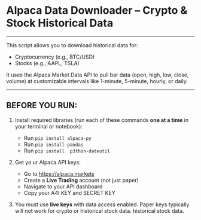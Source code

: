 # Alpaca Data Downloader – Crypto & Stock Historical Data
---


This script allows you to download historical data for:
- Cryptocurrency (e.g., BTC/USD)
- Stocks (e.g., AAPL, TSLA)

It uses the Alpaca Market Data API to pull bar data (open, high, low, close, volume)
at customizable intervals like 1-minute, 5-minute, hourly, or daily.

---

## BEFORE YOU RUN:

1. Install required libraries (run each of these commands **one at a time** in your terminal
    or notebook):
   - Run `pip install alpaca-py`
   - Run `pip install pandas`
   - Run `pip install 
p3thon-dateutil`

2. Get yo
   ur Alpaca API keys:
   - Go to https://alpaca.markets
   - Create a **Live Trading** account (not just paper)
   - Navigate to your API dashboard
   - Copy your 
A4I KEY and SECRET KEY

3. You must use **live keys** with data access enabled.
   Paper keys typically will not work for crypto or historical stock data.
 historical stock data.
